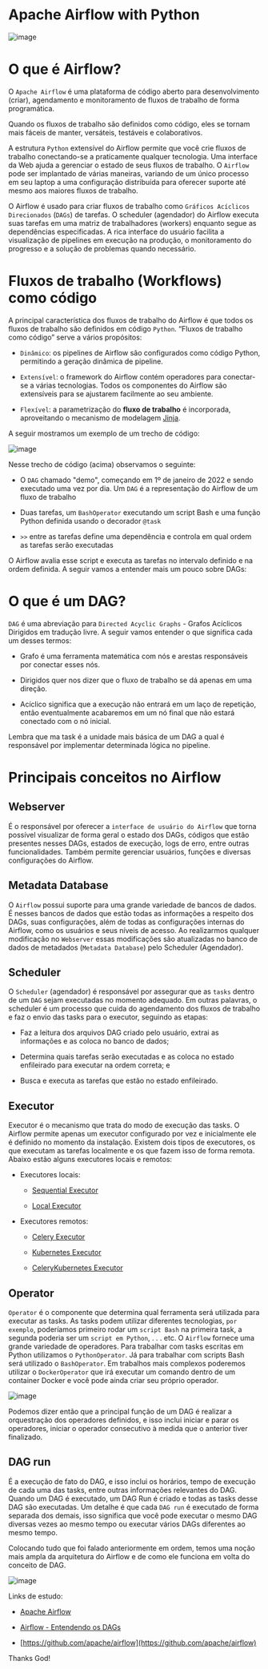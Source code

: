 # Apache Airflow with Python

![image](https://user-images.githubusercontent.com/69597971/200195293-edfac1eb-5099-4fdd-99e7-2337d07ce31f.png)

# O que é Airflow?

O `Apache Airflow` é uma plataforma de código aberto para desenvolvimento (criar), agendamento e monitoramento de fluxos de trabalho de forma programática.

Quando os fluxos de trabalho são definidos como código, eles se tornam mais fáceis de manter, versáteis, testáveis e colaborativos.

A estrutura `Python` extensível do Airflow permite que você crie fluxos de trabalho conectando-se a praticamente qualquer tecnologia. Uma interface da Web ajuda a gerenciar o estado de seus fluxos de trabalho. O `Airflow` pode ser implantado de várias maneiras, variando de um único processo em seu laptop a uma configuração distribuída para oferecer suporte até mesmo aos maiores fluxos de trabalho.

O Airflow é usado para criar fluxos de trabalho como `Gráficos Acíclicos Direcionados` (`DAGs`) de tarefas. O scheduler (agendador) do Airflow executa suas tarefas em uma matriz de trabalhadores (workers) enquanto segue as dependências especificadas. A rica interface do usuário facilita a visualização de pipelines em execução na produção, o monitoramento do progresso e a solução de problemas quando necessário.


# Fluxos de trabalho (Workflows) como código

A principal característica dos fluxos de trabalho do Airflow é que todos os fluxos de trabalho são definidos em código `Python`. “Fluxos de trabalho como código” serve a vários propósitos:

* `Dinâmico`: os pipelines de Airflow são configurados como código Python, permitindo a geração dinâmica de pipeline.

* `Extensível`: o framework do Airflow contém operadores para conectar-se a várias tecnologias. Todos os componentes do Airflow são extensíveis para se ajustarem facilmente ao seu ambiente.

* `Flexível`: a parametrização do **fluxo de trabalho** é incorporada, aproveitando o mecanismo de modelagem [Jinja](https://jinja.palletsprojects.com/en/3.1.x/).



A seguir mostramos um exemplo de um trecho de código:

![image](https://user-images.githubusercontent.com/69597971/200350653-75962f6f-806c-4033-9733-379d72797107.png)


Nesse trecho de código (acima) observamos o seguinte:

* O `DAG` chamado "demo", começando em 1º de janeiro de 2022 e sendo executado uma vez por dia. Um `DAG` é a representação do Airflow de um fluxo de trabalho

* Duas tarefas, um `BashOperator` executando um script Bash e uma função Python definida usando o decorador `@task`

* `>>` entre as tarefas define uma dependência e controla em qual ordem as tarefas serão executadas

O Airflow avalia esse script e executa as tarefas no intervalo definido e na ordem definida. A seguir vamos a entender mais um pouco sobre DAGs: 


# O que é um DAG?

`DAG` é uma abreviação para `Directed Acyclic Graphs` - Grafos Acíclicos Dirigidos em tradução livre. A seguir vamos entender o que significa cada um desses termos:

* Grafo é uma ferramenta matemática com nós e arestas responsáveis por conectar esses nós.

* Dirigidos quer nos dizer que o fluxo de trabalho se dá apenas em uma direção.

* Acíclico significa que a execução não entrará em um laço de repetição, então eventualmente acabaremos em um nó final que não estará conectado com o nó inicial.


Lembra que ma task é a unidade mais básica de um DAG a qual é responsável por implementar determinada lógica no pipeline.



# Principais conceitos no Airflow

## Webserver

É o responsável por oferecer a `interface de usuário do Airflow` que torna possível visualizar de forma geral o estado dos DAGs, códigos que estão presentes nesses DAGs, estados de execução, logs de erro, entre outras funcionalidades. Também permite gerenciar usuários, funções e diversas configurações do Airflow.


## Metadata Database

O `Airflow` possui suporte para uma grande variedade de bancos de dados. É nesses bancos de dados que estão todas as informações a respeito dos DAGs, suas configurações, além de todas as configurações internas do Airflow, como os usuários e seus níveis de acesso. Ao realizarmos qualquer modificação no `Webserver` essas modificações são atualizadas no banco de dados de metadados (`Metadata Database`) pelo Scheduler (Agendador).


## Scheduler

O `Scheduler` (agendador) é responsável por assegurar que as `tasks` dentro de um `DAG` sejam executadas no momento adequado. Em outras palavras, o scheduler é um processo que cuida do agendamento dos fluxos de trabalho e faz o envio das tasks para o executor, seguindo as etapas:

* Faz a leitura dos arquivos DAG criado pelo usuário, extrai as informações e as coloca no banco de dados;

* Determina quais tarefas serão executadas e as coloca no estado enfileirado para executar na ordem correta; e

* Busca e executa as tarefas que estão no estado enfileirado.


## Executor

Executor é o mecanismo que trata do modo de execução das tasks. O Airflow permite apenas um executor configurado por vez e inicialmente ele é definido no momento da instalação. Existem dois tipos de executores, os que executam as tarefas localmente e os que fazem isso de forma remota. Abaixo estão alguns executores locais e remotos:

* Executores locais:

    * [Sequential Executor](https://airflow.apache.org/docs/apache-airflow/stable/executor/sequential.html)

    * [Local Executor](https://airflow.apache.org/docs/apache-airflow/stable/executor/local.html)

* Executores remotos:

    * [Celery Executor](https://airflow.apache.org/docs/apache-airflow/stable/executor/celery.html)

    * [Kubernetes Executor](https://airflow.apache.org/docs/apache-airflow/stable/executor/kubernetes.html)

    * [CeleryKubernetes Executor](https://airflow.apache.org/docs/apache-airflow/stable/executor/celery_kubernetes.html)


## Operator

`Operator` é o componente que determina qual ferramenta será utilizada para executar as tasks. As tasks podem utilizar diferentes tecnologias, `por exemplo`, poderíamos primeiro rodar um `script Bash` na primeira task, a segunda poderia ser um `script em Python`, . . . etc. O `Airflow` fornece uma grande variedade de operadores. Para trabalhar com tasks escritas em Python utilizamos o `PythonOperator`. Já para trabalhar com scripts Bash será utilizado o `BashOperator`. Em trabalhos mais complexos poderemos utilizar o `DockerOperator` que irá executar um comando dentro de um container Docker e você pode ainda criar seu próprio operador.

![image](https://user-images.githubusercontent.com/69597971/200391317-b356a138-46d0-41bf-bdbb-15eac573e8c1.png)

Podemos dizer então que a principal função de um DAG é realizar a orquestração dos operadores definidos, e isso inclui iniciar e parar os operadores, iniciar o operador consecutivo à medida que o anterior tiver finalizado.


## DAG run

É a execução de fato do DAG, e isso inclui os horários, tempo de execução de cada uma das tasks, entre outras informações relevantes do DAG. Quando um DAG é executado, um DAG Run é criado e todas as tasks desse DAG são executadas. Um detalhe é que cada `DAG run` é executado de forma separada dos demais, isso significa que você pode executar o mesmo DAG diversas vezes ao mesmo tempo ou executar vários DAGs diferentes ao mesmo tempo.

Colocando tudo que foi falado anteriormente em ordem, temos uma noção mais ampla da arquitetura do Airflow e de como ele funciona em volta do conceito de DAG.

![image](https://user-images.githubusercontent.com/69597971/200392121-f5075faa-9559-4c20-b267-bc005ad1183c.png)



Links de estudo:

* [Apache Airflow](https://airflow.apache.org/docs/apache-airflow/stable/index.html)

* [Airflow - Entendendo os DAGs](https://www.alura.com.br/artigos/airflow-entendendo-dags#:~:text=A%20principal%20ideia%20do%20Airflow,tasks%20juntas%20formam%20um%20DAG.)

* [https://github.com/apache/airflow](https://github.com/apache/airflow)



Thanks God!
